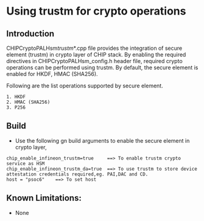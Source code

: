 # Using trustm for crypto operations

## Introduction

CHIPCryptoPALHsm*trustm*\*.cpp file provides the integration of secure element
(trustm) in crypto layer of CHIP stack. By enabling the required directives in
CHIPCryptoPALHsm_config.h header file, required crypto operations can be
performed using trustm. By default, the secure element is enabled for HKDF, HMAC
(SHA256).

Following are the list operations supported by secure element.

    1. HKDF
    2. HMAC (SHA256)
    3. P256

## Build

-   Use the following gn build arguments to enable the secure element in crypto
    layer,

```
chip_enable_infineon_trustm=true     ==> To enable trustm crypto service as HSM
chip_enable_infineon_trustm_da=true  ==> To use trustm to store device attestation credentials required,eg. PAI,DAC and CD.
host = "psoc6"    ==> To set host
```

## Known Limitations:

-   None
